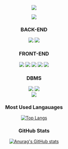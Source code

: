 <div align="center">

<img src="https://capsule-render.vercel.app/api?type=transparent&color=auto&height=300&section=header&text=capsule%20render&fontSize=90" />

<a href="https://hits.seeyoufarm.com"><img src="https://hits.seeyoufarm.com/api/count/incr/badge.svg?url=https%3A%2F%2Fgithub.com%2Fhhj1992&count_bg=%23DAAFDD&title_bg=%23DBD4D4&icon=smugmug.svg&icon_color=%23FFFFFF&title=hits&edge_flat=true"/></a>

### BACK-END

<img src="https://img.shields.io/badge/java-007396? style=flat-square&logo=java&logoColor=white"/>
<img src="https://img.shields.io/badge/Spring-6DB33F? style=flat-square&logo=Spring&logoColor=white"/>

### FRONT-END

<img src="https://img.shields.io/badge/HTML5-FF5A00? style=flat-square&logo=HTML5&logoColor=white"/>
<img src="https://img.shields.io/badge/CSS3-FF9A00? style=flat-square&logo=CSS3&logoColor=white"/>
<img src="https://img.shields.io/badge/javascript-F7DF1E? style=flat-square&logo=javascript&logoColor=white"/>
<img src="https://img.shields.io/badge/jQuery-0769AD? style=flat-square&logo=jQuery&logoColor=white"/>
<img src="https://img.shields.io/badge/Bootstrap-7952B3? style=flat-square&logo=Bootstrap&logoColor=white"/>
</br>

### DBMS

<img src="https://img.shields.io/badge/Oracle-F80000? style=flat-square&logo=Oracle&logoColor=white"/>
<img src="https://img.shields.io/badge/MySQL-4479A1? style=flat-square&logo=MySQL&logoColor=white"/>
</br>

<img src="https://img.shields.io/badge/Github-181717? style=flat-square&logo=Github&logoColor=white"/>

### Most Used Langauages

[![Top Langs](https://github-readme-stats.vercel.app/api/top-langs/?username=hhj1992)](https://github.com/hhj1992/github-readme-stats)

### GitHub Stats

[![Anurag's GitHub stats](https://github-readme-stats.vercel.app/api?username=hhj1992)](https://github.com/hhj1992/github-readme-stats)
